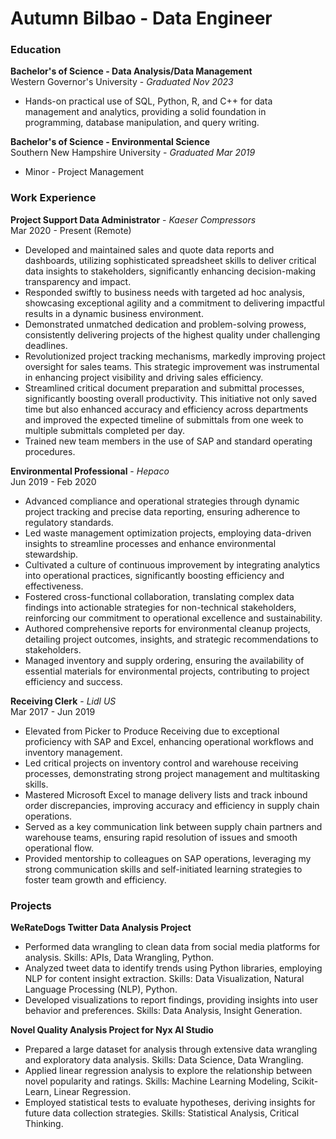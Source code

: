 # Autumn Bilbao - Data Engineer

### Education
**Bachelor's of Science - Data Analysis/Data Management**<br>
Western Governor's University - *Graduated Nov 2023*
- Hands-on practical use of SQL, Python, R, and C++ for data management and analytics, providing a solid foundation in programming, database manipulation, and query writing.

**Bachelor's of Science - Environmental Science**<br>
Southern New Hampshire University - *Graduated Mar 2019*
- Minor - Project Management

### Work Experience
**Project Support Data Administrator** - *Kaeser Compressors*<br>
Mar 2020 - Present (Remote)
- Developed and maintained sales and quote data reports and dashboards, utilizing sophisticated spreadsheet skills to deliver critical data insights to stakeholders, significantly enhancing decision-making transparency and impact.
- Responded swiftly to business needs with targeted ad hoc analysis, showcasing exceptional agility and a commitment to delivering impactful results in a dynamic business environment.
- Demonstrated unmatched dedication and problem-solving prowess, consistently delivering projects of the highest quality under challenging deadlines.
- Revolutionized project tracking mechanisms, markedly improving project oversight for sales teams. This strategic improvement was instrumental in enhancing project visibility and driving sales efficiency.
- Streamlined critical document preparation and submittal processes, significantly boosting overall productivity. This initiative not only saved time but also enhanced accuracy and efficiency across departments and improved the expected timeline of submittals from one week to multiple submittals completed per day.
- Trained new team members in the use of SAP and standard operating procedures.

**Environmental Professional** - *Hepaco*<br>
Jun 2019 - Feb 2020
- Advanced compliance and operational strategies through dynamic project tracking and precise data reporting, ensuring adherence to regulatory standards.
- Led waste management optimization projects, employing data-driven insights to streamline processes and enhance environmental stewardship.
- Cultivated a culture of continuous improvement by integrating analytics into operational practices, significantly boosting efficiency and effectiveness.
- Fostered cross-functional collaboration, translating complex data findings into actionable strategies for non-technical stakeholders, reinforcing our commitment to operational excellence and sustainability.
- Authored comprehensive reports for environmental cleanup projects, detailing project outcomes, insights, and strategic recommendations to stakeholders.
- Managed inventory and supply ordering, ensuring the availability of essential materials for environmental projects, contributing to project efficiency and success.

**Receiving Clerk** - *Lidl US*<br>
Mar 2017 - Jun 2019
- Elevated from Picker to Produce Receiving due to exceptional proficiency with SAP and Excel, enhancing operational workflows and inventory management.
- Led critical projects on inventory control and warehouse receiving processes, demonstrating strong project management and multitasking skills.
- Mastered Microsoft Excel to manage delivery lists and track inbound order discrepancies, improving accuracy and efficiency in supply chain operations.
- Served as a key communication link between supply chain partners and warehouse teams, ensuring rapid resolution of issues and smooth operational flow.
- Provided mentorship to colleagues on SAP operations, leveraging my strong communication skills and self-initiated learning strategies to foster team growth and efficiency.

### Projects
**WeRateDogs Twitter Data Analysis Project**
- Performed data wrangling to clean data from social media platforms for analysis. Skills: APIs, Data Wrangling, Python.
- Analyzed tweet data to identify trends using Python libraries, employing NLP for content insight extraction. Skills: Data Visualization, Natural Language Processing (NLP), Python.
- Developed visualizations to report findings, providing insights into user behavior and preferences. Skills: Data Analysis, Insight Generation.

**Novel Quality Analysis Project for Nyx AI Studio**
- Prepared a large dataset for analysis through extensive data wrangling and exploratory data analysis. Skills: Data Science, Data Wrangling.
- Applied linear regression analysis to explore the relationship between novel popularity and ratings. Skills: Machine Learning Modeling, Scikit-Learn, Linear Regression.
- Employed statistical tests to evaluate hypotheses, deriving insights for future data collection strategies. Skills: Statistical Analysis, Critical Thinking.
